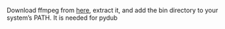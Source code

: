 Download ffmpeg from [here](https://phoenixnap.com/kb/ffmpeg-windows), extract it, and add the bin directory to your system’s PATH. It is needed for pydub
